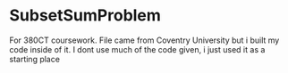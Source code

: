 # SubsetSumProblem
For 380CT coursework. File came from Coventry University but i built my code inside of it.  I dont use much of the code given, i just used it as a starting place
